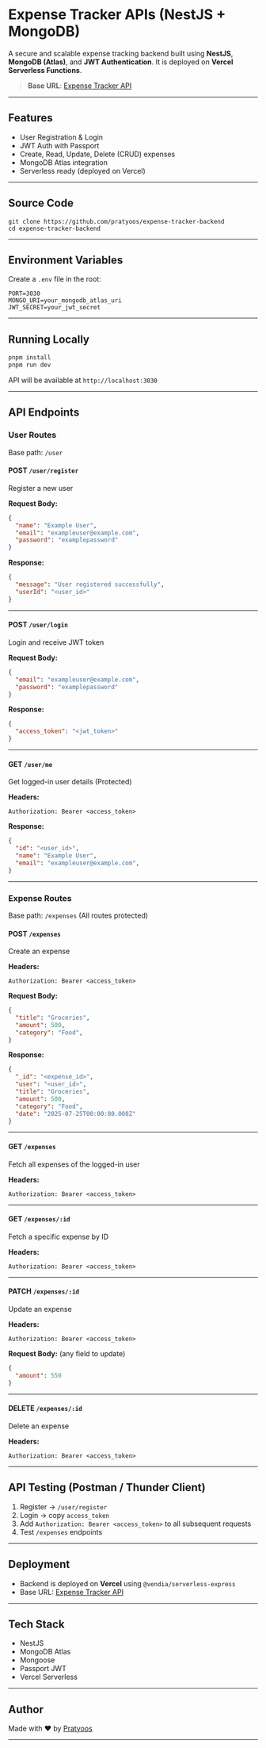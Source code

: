 # Expense Tracker APIs (NestJS + MongoDB)

A secure and scalable expense tracking backend built using **NestJS**, **MongoDB (Atlas)**, and **JWT Authentication**. It is deployed on **Vercel Serverless Functions**.

> **Base URL**: [Expense Tracker API](https://expense-tracker-backend-project.vercel.app)

---

## Features

- User Registration & Login
- JWT Auth with Passport
- Create, Read, Update, Delete (CRUD) expenses
- MongoDB Atlas integration
- Serverless ready (deployed on Vercel)

---
## Source Code

```
git clone https://github.com/pratyoos/expense-tracker-backend
cd expense-tracker-backend
```

---
## Environment Variables

Create a `.env` file in the root:

```env
PORT=3030
MONGO_URI=your_mongodb_atlas_uri
JWT_SECRET=your_jwt_secret
```

---

## Running Locally

```bash
pnpm install
pnpm run dev
```

API will be available at `http://localhost:3030`

---

## API Endpoints

### User Routes

Base path: `/user`

#### POST `/user/register`

Register a new user

**Request Body:**

```json
{
  "name": "Example User",
  "email": "exampleuser@example.com",
  "password": "examplepassword"
}
```

**Response:**

```json
{
  "message": "User registered successfully",
  "userId": "<user_id>"
}
```

---

#### POST `/user/login`

Login and receive JWT token

**Request Body:**

```json
{
  "email": "exampleuser@example.com",
  "password": "examplepassword"
}
```

**Response:**

```json
{
  "access_token": "<jwt_token>"
}
```

---

#### GET `/user/me`

Get logged-in user details (Protected)

**Headers:**

```
Authorization: Bearer <access_token>
```

**Response:**

```json
{
  "id": "<user_id>",
  "name": "Example User",
  "email": "exampleuser@example.com",
}
```

---

### Expense Routes

Base path: `/expenses` (All routes protected)

#### POST `/expenses`

Create an expense

**Headers:**

```
Authorization: Bearer <access_token>
```

**Request Body:**

```json
{
  "title": "Groceries",
  "amount": 500,
  "category": "Food",
}
```

**Response:**

```json
{
  "_id": "<expense_id>",
  "user": "<user_id>",
  "title": "Groceries",
  "amount": 500,
  "category": "Food",
  "date": "2025-07-25T00:00:00.000Z"
}
```

---

#### GET `/expenses`

Fetch all expenses of the logged-in user

**Headers:**

```
Authorization: Bearer <access_token>
```

---

#### GET `/expenses/:id`

Fetch a specific expense by ID

**Headers:**

```
Authorization: Bearer <access_token>
```

---

#### PATCH `/expenses/:id`

Update an expense

**Headers:**

```
Authorization: Bearer <access_token>
```

**Request Body:** (any field to update)

```json
{
  "amount": 550
}
```

---

#### DELETE `/expenses/:id`

Delete an expense

**Headers:**

```
Authorization: Bearer <access_token>
```

---

## API Testing (Postman / Thunder Client)

1. Register → `/user/register`
2. Login → copy `access_token`
3. Add `Authorization: Bearer <access_token>` to all subsequent requests
4. Test `/expenses` endpoints

---

## Deployment

- Backend is deployed on **Vercel** using `@vendia/serverless-express`
- Base URL: [Expense Tracker API](https://expense-tracker-backend-project.vercel.app)

---

## Tech Stack

- NestJS
- MongoDB Atlas
- Mongoose
- Passport JWT
- Vercel Serverless

---

## Author

Made with ❤️ by [Pratyoos](https://github.com/pratyoos)

---